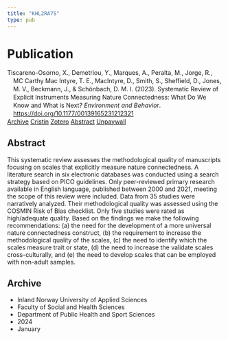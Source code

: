 ```yaml
---
title: "KHL2RA7S"
type: pub
---
```

<h1>Publication</h1>
<article id="csl-bib-container-KHL2RA7S" class="csl-bib-container">
  <div class="csl-bib-body" style="line-height: 1.35; padding-left: 1em; text-indent:-1em;">
  <div class="csl-entry">Tiscareno-Osorno, X., Demetriou, Y., Marques, A., Peralta, M., Jorge, R., MC Carthy Mac Intyre, T. E., MacIntyre, D., Smith, S., Sheffield, D., Jones, M. V., Beckmann, J., &amp; Sch&#xF6;nbach, D. M. I. (2023). Systematic Review of Explicit Instruments Measuring Nature Connectedness: What Do We Know and What is Next? <i>Environment and Behavior</i>. <a href="https://doi.org/10.1177/00139165231212321">https://doi.org/10.1177/00139165231212321</a></div>
</div>
  <div class="csl-bib-buttons">
    <a href="#taxonomy-article-KHL2RA7S" class="csl-bib-button">Archive</a>
    <a href="https://app.cristin.no/results/show.jsf?id=2224739" alt="Cristin URL" class="csl-bib-button">Cristin</a>
    <a href="http://zotero.org/groups/5402882/items/KHL2RA7S" alt="Zotero URL" class="csl-bib-button">Zotero</a>
    <a href="#abstract-article-KHL2RA7S" class="csl-bib-button">Abstract</a>
    <a href="https://journals.sagepub.com/doi/pdf/10.1177/00139165231212321" class="csl-bib-button">Unpaywall</a>
  </div>
  <div id="csl-bib-meta-container-KHL2RA7S"></div>
</article>
<div id="csl-bib-meta-KHL2RA7S" class="csl-bib-meta">
  <article id="abstract-article-KHL2RA7S" class="abstract-article">
    <h1>Abstract</h1>
    This systematic review assesses the methodological quality of manuscripts focusing on scales that explicitly measure nature connectedness. A literature search in six electronic databases was conducted using a search strategy based on PICO guidelines. Only peer-reviewed primary research available in English language, published between 2000 and 2021, meeting the scope of this review were included. Data from 35 studies were narratively analyzed. Their methodological quality was assessed using the COSMIN Risk of Bias checklist. Only five studies were rated as high/adequate quality. Based on the findings we make the following recommendations: (a) the need for the development of a more universal nature connectedness construct, (b) the requirement to increase the methodological quality of the scales, (c) the need to identify which the scales measure trait or state, (d) the need to increase the validate scales cross-culturally, and (e) the need to develop scales that can be employed with non-adult samples.
  </article>
  <article id="taxonomy-article-KHL2RA7S" class="taxonomy-article">
    <h1>Archive</h1>
    <ul>
      <li>Inland Norway University of Applied Sciences</li>
      <li>Faculty of Social and Health Sciences</li>
      <li>Department of Public Health and Sport Sciences</li>
      <li>2024</li>
      <li>January</li>
    </ul>
  </article>
</div>
